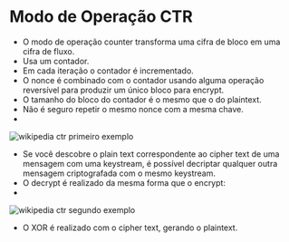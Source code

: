 # Modo de Operação CTR
- O modo de operação counter transforma uma cifra de bloco em uma cifra de fluxo.
- Usa um contador.
- Em cada iteração o contador é incrementado.
- O nonce é combinado com o contador usando alguma operação reversível para produzir um único bloco para encrypt.
- O tamanho do bloco do contador é o mesmo que o do plaintext.
- Não é seguro repetir o mesmo nonce com a mesma chave.
- 
![wikipedia ctr primeiro exemplo](https://en.wikipedia.org/wiki/File:ECB_encryption.svg)

- Se você descobre o plain text correspondente ao cipher text de uma mensagem com uma keystream, é possível decriptar qualquer outra mensagem criptografada com o mesmo keystream.
- O decrypt é realizado da mesma forma que o encrypt:
- 
![wikipedia ctr segundo exemplo](https://en.wikipedia.org/wiki/File:ECB_decryption.svg)

- O XOR é realizado com o cipher text, gerando o plaintext.
